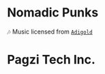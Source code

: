 # Nomadic Punks

🎶 Music licensed from [`Adigold`](https://elements.envato.com/user/Adigold)

# Pagzi Tech Inc.
